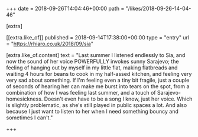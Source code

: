 +++
date = 2018-09-26T14:04:46+00:00
path = "/likes/2018-09-26-14-04-46"

[extra]

[[extra.like_of]]
published = 2018-09-14T17:38:00+00:00
type = "entry"
url = "https://rhiaro.co.uk/2018/09/sia"

[extra.like_of.content]
text = "Last summer I listened endlessly to Sia, and now the sound of her voice POWERFULLY invokes sunny Sarajevo; the feeling of hanging out by myself in my little flat, making flatbreads and waiting 4 hours for beans to cook in my half-assed kitchen, and feeling very very sad about something. If I'm feeling even a tiny bit fragile, just a couple of seconds of hearing her can make me burst into tears on the spot, from a combination of how I was feeling last summer, and a touch of Sarajevo-homesickness. Doesn't even have to be a song I know, just her voice. Which is slightly problematic, as she's still played in public spaces a lot. And also because I just want to listen to her when I need something bouncy and sometimes I can't."

+++

